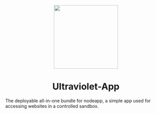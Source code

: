 <p align="center"><img src="https://pluspng.com/img-png/nodejs-logo-png-show-images-in-console-with-node-js-console-png-600.png" height="200"></p>

<h1 align="center">Ultraviolet-App</h1>

The deployable all-in-one bundle for nodeapp, a simple app used for accessing websites in a controlled sandbox.


